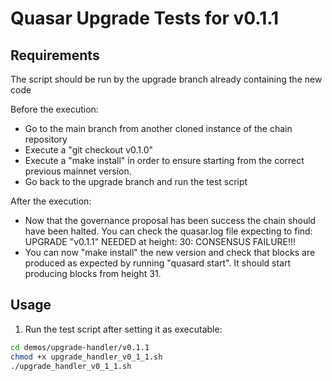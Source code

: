 # Quasar Upgrade Tests for v0.1.1

## Requirements

The script should be run by the upgrade branch already containing the new code

Before the execution:

- Go to the main branch from another cloned instance of the chain repository
- Execute a "git checkout v0.1.0"
- Execute a "make install" in order to ensure starting from the correct previous mainnet version.
- Go back to the upgrade branch and run the test script

After the execution:

- Now that the governance proposal has been success the chain should have been halted. You can check the quasar.log file
  expecting to find: UPGRADE "v0.1.1" NEEDED at height: 30: CONSENSUS FAILURE!!!
- You can now "make install" the new version and check that blocks are produced as expected by running "quasard
  start". It should start producing blocks from height 31.

## Usage

1. Run the test script after setting it as executable:
```bash
cd demos/upgrade-handler/v0.1.1
chmod +x upgrade_handler_v0_1_1.sh
./upgrade_handler_v0_1_1.sh
```
